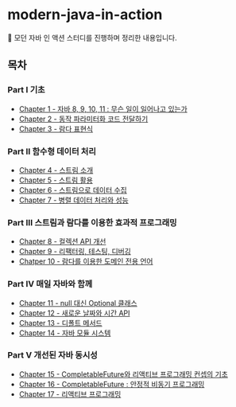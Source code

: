 # modern-java-in-action
📖 모던 자바 인 액션 스터디를 진행하며 정리한 내용입니다.

## 목차

### Part Ⅰ 기초

* [Chapter 1 - 자바 8, 9, 10, 11 : 무슨 일이 일어나고 있는가](https://github.com/ckddn9496/modern-java-in-action/blob/main/contents/Chapter%201%20-%20%EC%9E%90%EB%B0%94%208%2C%209%2C%2010%2C%2011%20%EF%BC%9A%20%EB%AC%B4%EC%8A%A8%20%EC%9D%BC%EC%9D%B4%20%EC%9D%BC%EC%96%B4%EB%82%98%EA%B3%A0%20%EC%9E%88%EB%8A%94%EA%B0%80.md)
* [Chapter 2 - 동작 파라미터화 코드 전달하기](https://github.com/ckddn9496/modern-java-in-action/blob/main/contents/Chapter%202%20-%20%EB%8F%99%EC%9E%91%20%ED%8C%8C%EB%9D%BC%EB%AF%B8%ED%84%B0%ED%99%94%20%EC%BD%94%EB%93%9C%20%EC%A0%84%EB%8B%AC%ED%95%98%EA%B8%B0.md)
* [Chapter 3 - 람다 표현식](https://github.com/ckddn9496/modern-java-in-action/blob/main/contents/Chapter%203%20-%20%EB%9E%8C%EB%8B%A4%20%ED%91%9C%ED%98%84%EC%8B%9D.md)

### Part Ⅱ 함수형 데이터 처리

* [Chapter 4 - 스트림 소개](https://github.com/ckddn9496/modern-java-in-action/blob/main/contents/Chapter%204%20-%20%EC%8A%A4%ED%8A%B8%EB%A6%BC%20%EC%86%8C%EA%B0%9C.md)
* [Chapter 5 - 스트림 활용](https://github.com/ckddn9496/modern-java-in-action/blob/main/contents/Chapter%205%20-%20%EC%8A%A4%ED%8A%B8%EB%A6%BC%20%ED%99%9C%EC%9A%A9.md)
* [Chapter 6 - 스트림으로 데이터 수집](https://github.com/ckddn9496/modern-java-in-action/blob/main/contents/Chapter%206%20-%20%EC%8A%A4%ED%8A%B8%EB%A6%BC%EC%9C%BC%EB%A1%9C%20%EB%8D%B0%EC%9D%B4%ED%84%B0%20%EC%88%98%EC%A7%91.md)
* [Chapter 7 - 병렬 데이터 처리와 성능](https://github.com/ckddn9496/modern-java-in-action/blob/main/contents/Chapter%207%20-%20%EB%B3%91%EB%A0%AC%20%EB%8D%B0%EC%9D%B4%ED%84%B0%20%EC%B2%98%EB%A6%AC%EC%99%80%20%EC%84%B1%EB%8A%A5.md)

### Part Ⅲ 스트림과 람다를 이용한 효과적 프로그래밍

* [Chapter 8 - 컬렉션 API 개선](https://github.com/ckddn9496/modern-java-in-action/blob/main/contents/Chapter%208%20-%20%EC%BB%AC%EB%A0%89%EC%85%98%20API%20%EA%B0%9C%EC%84%A0.md)
* [Chapter 9 - 리팩터링, 테스팅, 디버깅](https://github.com/ckddn9496/modern-java-in-action/blob/main/contents/Chapter%209%20-%20%EB%A6%AC%ED%8C%A9%ED%84%B0%EB%A7%81%2C%20%ED%85%8C%EC%8A%A4%ED%8C%85%2C%20%EB%94%94%EB%B2%84%EA%B9%85.md)
* [Chatper 10 - 람다를 이용한 도메인 전용 언어](https://github.com/ckddn9496/modern-java-in-action/blob/main/contents/Chapter%2010%20-%20%EB%9E%8C%EB%8B%A4%EB%A5%BC%20%EC%9D%B4%EC%9A%A9%ED%95%9C%20%EB%8F%84%EB%A9%94%EC%9D%B8%20%EC%A0%84%EC%9A%A9%20%EC%96%B8%EC%96%B4.md)

### Part Ⅳ 매일 자바와 함께

* [Chapter 11 - null 대신 Optional 클래스](https://github.com/ckddn9496/modern-java-in-action/blob/main/contents/Chapter%2011%20-%20null%20%EB%8C%80%EC%8B%A0%20Optional%20%ED%81%B4%EB%9E%98%EC%8A%A4.md)
* [Chapter 12 - 새로운 날짜와 시간 API](https://github.com/ckddn9496/modern-java-in-action/blob/main/contents/Chapter%2012%20-%20%EC%83%88%EB%A1%9C%EC%9A%B4%20%EB%82%A0%EC%A7%9C%EC%99%80%20%EC%8B%9C%EA%B0%84%20API.md)
* [Chapter 13 - 디폴트 메서드](https://github.com/ckddn9496/modern-java-in-action/blob/main/contents/Chapter%2013%20-%20%EB%94%94%ED%8F%B4%ED%8A%B8%20%EB%A9%94%EC%84%9C%EB%93%9C.md)
* [Chapter 14 - 자바 모듈 시스템]()

### Part Ⅴ 개선된 자바 동시성

* [Chapter 15 - CompletableFuture와 리액티브 프로그래밍 컨셉의 기초](https://github.com/ckddn9496/modern-java-in-action/blob/main/contents/Chapter%2015%20-%20CompletableFuture%EC%99%80%20%EB%A6%AC%EC%95%A1%ED%8B%B0%EB%B8%8C%20%ED%94%84%EB%A1%9C%EA%B7%B8%EB%9E%98%EB%B0%8D%20%EC%BB%A8%EC%85%89%EC%9D%98%20%EA%B8%B0%EC%B4%88.md)
* [Chapter 16 - CompletableFuture : 안정적 비동기 프로그래밍]()
* [Chapter 17 - 리액티브 프로그래밍]()